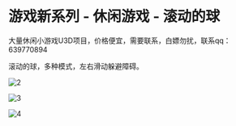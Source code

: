 # 游戏新系列 - 休闲游戏 - 滚动的球

大量休闲小游戏U3D项目，价格便宜，需要联系，白嫖勿扰，联系qq：639770894

滚动的球，多种模式，左右滑动躲避障碍。

![2](https://user-images.githubusercontent.com/84691941/132847525-c8998baf-b6c4-432f-95b5-c024d3f816dd.jpg)


![3](https://user-images.githubusercontent.com/84691941/132847531-a151b51b-61b4-4051-81cc-382f3a4f312d.jpg)


![4](https://user-images.githubusercontent.com/84691941/132847539-704cc292-66f9-4eda-b259-935114d4884a.jpg)
